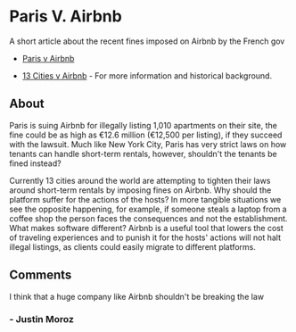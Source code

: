 # Paris V. Airbnb
A short article about the recent fines imposed on Airbnb by the French gov
* [Paris v Airbnb](https://techcrunch.com/2019/02/11/paris-sues-airbnb-for-illegal-listings-and-seeks-14-2-million/)

* [13 Cities v Airbnb](https://techcrunch.com/2019/02/11/paris-sues-airbnb-for-illegal-listings-and-seeks-14-2-million/)  - For more information and historical background.
## About

Paris is suing Airbnb for illegally listing 1,010 apartments on their site, the fine could be as high as €12.6 million (€12,500 per listing), if they succeed with the lawsuit. Much like New York City, Paris has very strict laws on how tenants can handle short-term rentals, however, shouldn't the tenants be fined instead?  

Currently 13 cities around the world are attempting to tighten their laws around short-term rentals by imposing fines on Airbnb. Why should the platform suffer for the actions of the hosts? In more tangible situations we see the opposite happening, for example, if someone steals a laptop from a coffee shop the person faces the consequences and not the establishment. What makes software different? Airbnb is a useful tool that lowers the cost of traveling experiences and to punish it for the hosts' actions will not halt illegal listings, as clients could easily migrate to different platforms.


## Comments

I think that a huge company like Airbnb shouldn't be breaking the law

### - Justin Moroz 

